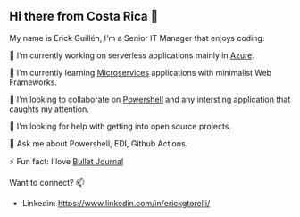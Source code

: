 ## Hi there from Costa Rica 👋

My name is Erick Guillén, I'm a Senior IT Manager that enjoys coding.

🔭 I’m currently working on serverless applications mainly in [Azure](https://azure.microsoft.com/en-us/).

🌱 I’m currently learning [Microservices](https://microservices.io/patterns/microservices.html) applications with minimalist Web Frameworks. 

👯 I’m looking to collaborate on [Powershell](https://github.com/PowerShell/PowerShell) and any intersting application that caughts my attention.

🤔 I’m looking for help with getting into open source projects.

💬 Ask me about Powershell, EDI, Github Actions.

⚡ Fun fact: I love [Bullet Journal](https://bulletjournal.com/)

Want to connect? 📫
- Linkedin: https://www.linkedin.com/in/erickgtorelli/

